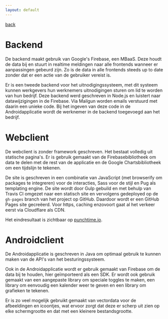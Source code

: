 ```yaml
---
layout: default
---
```


[back](.)

# Backend

De backend maakt gebruik van Google's Firebase, een MBaaS. Deze houdt de data bij en stuurt in realtime meldingen naar alle frontends wanneer er aanpassingen gebeurd zijn. Zo is de data in alle frontends steeds up to date zonder dat er een actie van de gebruiker vereist is.

Er is een tweede backend voor het uitnodigingssysteem, met dit systeem kunnen werkgevers hun werknemers uitnodigingen sturen om lid te worden van hun bedrijf. Deze backend werd geschreven in Node.js en luistert naar datawijzigingen in de Firebase. Via Mailgun worden emails verstuurd met daarin een unieke code. Bij het ingeven van deze code in de Androidapplicatie wordt de werknemer in de backend toegevoegd aan het bedrijf.

# Webclient

De webclient is zonder framework geschreven. Het bestaat volledig uit statische pagina's. Er is gebruik gemaakt van de Firebasebibliotheek om data te delen met de rest van de applicatie en de Google Chartsbibliotheek om een tijdslijn te tekenen.

De site is geschreven in een combinatie van JavaScript (met browserify om packages te integreren) voor de interacties, Sass voor de stijl en Pug als templating engine. De site wordt door Gulp gebuild en met behulp van Travis CI omgezet naar een statisch site en vervolgens gedeployed op de `gh-pages` branch van het project op GitHub. Daardoor wordt er een GitHub Pages site gecreëerd. Voor https, caching enzovoort gaat al het verkeer eerst via Cloudflare als CDN.

Het eindresultaat is zichtbaar op [punchtime.io](https://punchtime.io).

# Androidclient

De Androidapplicatie is geschreven in Java om optimaal gebruik te kunnen maken van de API's van het besturingssysteem.

Ook in de Androidapplicatie wordt er gebruik gemaakt van Firebase om de data bij te houden, hier geïmporteerd als een SDK. Er wordt ook gebruik gemaakt van een aangepaste library om speciale toggles te maken, een library om eenvoudig een kalender weer te geven en een library om grafieken te tekenen.

Er is zo veel mogelijk gebruikt gemaakt van vectordata voor de afbeeldingen en icoontjes, wat ervoor zorgt dat deze er scherp uit zien op elke schermgrootte en dat met een kleinere bestandsgrootte.
